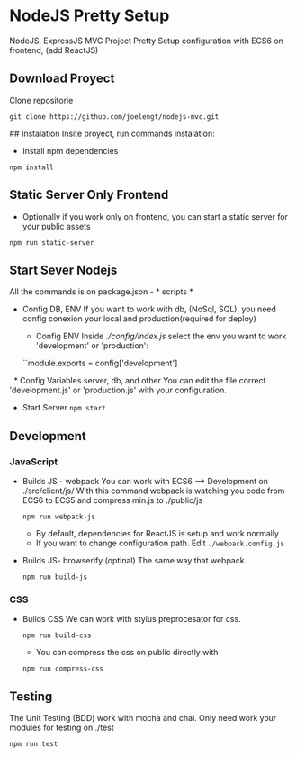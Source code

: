 # NodeJS Pretty Setup

NodeJS, ExpressJS MVC Project Pretty Setup configuration with ECS6 on frontend, (add ReactJS)

## Download Proyect
Clone repositorie

``
    git clone https://github.com/joelengt/nodejs-mvc.git
``

## Instalation
Insite proyect, run commands instalation:

- Install npm dependencies

``
    npm install
``

## Static Server Only Frontend
- Optionally if you work only on frontend, you can start a static server for your public assets

``
   npm run static-server
``
  
## Start Sever Nodejs
All the commands is on package.json - * scripts *

- Config DB, ENV
   If you want to work with db, (NoSql, SQL), you need config conexion your local and production(required for deploy)
   
   * Config ENV 
     Inside *./config/index.js*
     select the env you want to work 'development' or 'production':
     
       ``module.exports = config['development']
    
    
   * Config Variables server, db, and other
       You can edit the file correct 'development.js' or 'production.js' with your configuration.
   
- Start Server
``
npm start
``

## Development 

### JavaScript

- Builds JS - webpack
  You can work with ECS6 --> Development on ./src/client/js/
  With this command webpack is watching you code from ECS6 to ECS5 and compress min.js to ./public/js
    
    ``
        npm run webpack-js
    `` 
    * By default, dependencies for ReactJS is setup and work normally
    * If you want to change configuration path.
    Edit ``./webpack.config.js``

-  Builds JS- browserify (optinal)
   The same way that webpack. 
   
    ``
        npm run build-js
    ``
    
### CSS

- Builds CSS
   We can work with stylus preprocesator for css.
   
    ``
        npm run build-css
    ``
    * You can compress the css on public directly with
    
    ``
        npm run compress-css
    ``

## Testing
The Unit Testing (BDD) work with mocha and chai. Only need work your modules for testing on ./test

``
   npm run test
``
